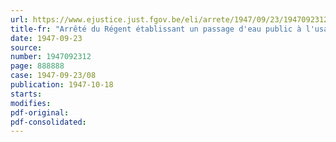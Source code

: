 ```yaml
---
url: https://www.ejustice.just.fgov.be/eli/arrete/1947/09/23/1947092312/justel
title-fr: "Arrêté du Régent établissant un passage d'eau public à l'usage des piétons, sur le Rupel, entre les communes de Boom et de Willebroek (hameau Klein-Willebroek), en aval du pont "Weduwe Van Enschodt" démoli"
date: 1947-09-23
source:
number: 1947092312
page: 888888
case: 1947-09-23/08
publication: 1947-10-18
starts:
modifies:
pdf-original:
pdf-consolidated:
---
```


